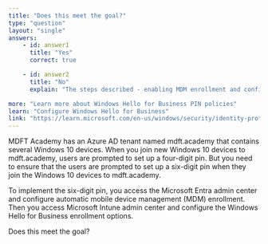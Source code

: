 ```yaml
---
title: "Does this meet the goal?"
type: "question"
layout: "single"
answers:
    - id: answer1
      title: "Yes"
      correct: true

    - id: answer2
      title: "No"
      explain: "The steps described - enabling MDM enrollment and configuring Windows Hello for Business settings in Intune - are exactly what's needed to change the PIN length requirement."

more: "Learn more about Windows Hello for Business PIN policies"
learn: "Configure Windows Hello for Business"
link: "https://learn.microsoft.com/en-us/windows/security/identity-protection/hello-for-business/hello-manage-in-organization"
---
```

MDFT Academy has an Azure AD tenant named mdft.academy that contains several Windows 10 devices. When you join new Windows 10 devices to mdft.academy, users are prompted to set up a four-digit pin. But you need to ensure that the users are prompted to set up a six-digit pin when they join the Windows 10 devices to mdft.academy.

To implement the six-digit pin, you access the Microsoft Entra admin center and configure automatic mobile device management (MDM) enrollment. Then you access Microsoft Intune admin center and configure the Windows Hello for Business enrollment options.

Does this meet the goal?
